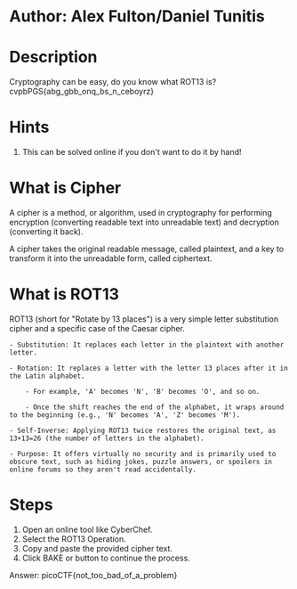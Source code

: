 # Author: Alex Fulton/Daniel Tunitis

# Description
Cryptography can be easy, do you know what ROT13 is? cvpbPGS{abg_gbb_onq_bs_n_ceboyrz}

# Hints
1.  This can be solved online if you don't want to do it by hand!

# What is Cipher
A cipher is a method, or algorithm, used in cryptography for performing encryption (converting readable text into unreadable text) and decryption (converting it back).

A cipher takes the original readable message, called plaintext, and a key to transform it into the unreadable form, called ciphertext.

# What is ROT13
ROT13 (short for "Rotate by 13 places") is a very simple letter substitution cipher and a specific case of the Caesar cipher.

    - Substitution: It replaces each letter in the plaintext with another letter.

    - Rotation: It replaces a letter with the letter 13 places after it in the Latin alphabet.

        - For example, 'A' becomes 'N', 'B' becomes 'O', and so on.

        - Once the shift reaches the end of the alphabet, it wraps around to the beginning (e.g., 'N' becomes 'A', 'Z' becomes 'M').

    - Self-Inverse: Applying ROT13 twice restores the original text, as 13+13=26 (the number of letters in the alphabet).

    - Purpose: It offers virtually no security and is primarily used to obscure text, such as hiding jokes, puzzle answers, or spoilers in online forums so they aren't read accidentally.

# Steps
1. Open an online tool like CyberChef.
2. Select the ROT13 Operation.
3. Copy and paste the provided cipher text.
4. Click BAKE or button to continue the process.

Answer: picoCTF{not_too_bad_of_a_problem}
